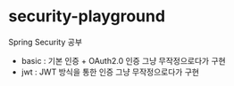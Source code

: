 # security-playground
Spring Security 공부
- basic : 기본 인증 + OAuth2.0 인증 그냥 무작정으로다가 구현
- jwt : JWT 방식을 통한 인증 그냥 무작정으로다가 구현
